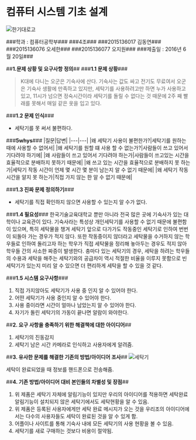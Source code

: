 컴퓨터 시스템 기초 설계
========================

![한기대로고](http://postdiles6.naver.net/20160620_101/ohsehan96_1466418603098ceCRq_JPEG/%C7%D0%B1%B3.jpg?type=w2)

###학과 : 컴퓨터공학부###
###4조###
###2015136017 김동연###
###2015136076 오세한###
###2015136077 오지원###
###제출일 : 2016년 6월 20일###

##**1.문제 상황 및 요구사항 정의**##
###**1.1 문제 상황**###
>K대에 다니는 오군은 기숙사에 산다. 기숙사는 값도 싸고 전기도 무료여서 오군은 기숙사 생활에 만족하고 있지만, 세탁기를 사용하려고만 하면 누가 사용하고 있고, 11시가 넘으면 정숙시간이라 세탁기를 돌릴 수 없다는 것 때문에 2주 째 빨래를 못해서 매일 같은 옷을 입고 있다.

###**1.2 문제 인식**###
 - 세탁기를 못 써서 불편하다.

###**5whys**###
|질문|답변|
|---|---|
|왜 세탁기 사용이 불편한가?|세탁기를 원하는 때에 사용할 수 없어서|
|왜 세탁기를 원할 떄 사용 할 수 없는가?|사람들이 쓰고 있어서 기다려야 하기에|
|왜 사람들이 쓰고 있어서 기다려야 하는가|사람들이 쓰고있는 시간을 효율적으로 분배하지 못하기 때문에|
|왜 쓰고 있는 시간을 효율적으로 분배하지 못 하는가|세탁기 작동 시간이 언제 몇 시간 몇 분이 남는지 알 수 없기 때문에|
|왜 세탁기 작동 시간을 알지 못 하는가|직접 가지 않는 한 알 수 없기 때문에|

###**1.3 진짜 문제 정의하기**###
 - 세탁기를 직접 확인하지 않으면 사용할 수 있는지 알 수가 없다.

###**1.4 필요성**###
 한국기술교육대학교 뿐만 아니라 전국 많은 곳에 기숙사가 있는 대학이나 교육관이 있다. 기숙사라는 특성상 개인세탁기를 사용할 수 없기 때문에 불편함이 있으며, 특히 세탁물을 챙겨 세탁기 앞으로 다가가도 작동중인 세탁기로 인하여 번번이 되돌아 가는 경우가 적지 않다.
 또한 작동중이지 않더라고 세탁물을 수거하지 않는 학우들로 인하여 돌리고자 하는 학우가 직접 세탁물을 정리해 놓아두는 경우도 적지 않아 학우들 간의 사소한 짜증이 발생한다.
 충마다 있는 세탁기의 경우, 세탁을 하려는 학우들의 수용과 세탁을 해주는 세탁기와의 공급차이 역시 적절한 비율을 이루지 못함으로 빈 세탁기가 있는지 미리 알 수 있으면 더 편리하게 세탁을 할 수 있을 것 같다.

###**1.5 시스템 요구사항**###
 1. 직접 가지않아도 세탁기가 사용 중 인지 알 수 있어야 한다.
 2. 어떤 세탁기가 사용 중인지 알 수 있어야 한다.
 3. 사용 중이라면 시간이 얼마나 남았는지 알 수 있어야 한다.
 4. 자기가 돌린 세탁기의 가동이 끝나면 알람이 와야한다.

##**2. 요구 사항을 충족하기 위한 해결책에 대한 아이디어**##
 1. 세탁기의 진동감지
 2. 세탁기 남은 시간 카메라로 인식하고 사용자에게 알려줌.

##**3. 유사한 문제를 해결한 기존의 방법/아이디어 조사**##
![세탁기](http://postfiles10.naver.net/20160620_201/ohsehan96_1466418602759AaeUO_JPEG/%BC%BC%C5%B9%B1%E2.ipg?type=w2)

세탁이 완료되었을 때 정보를 핸드폰으로 전송해줌.

##**4. 기존 방법/아이디어 대비 본인들의 차별성 및 장점**##

 1. 위 제품은 세탁기 자체에 알림기능이 있지만 우리의 아이디어를 적용하면 세탁완료알림기능이 설치되지 않은 세탁기에서도 세탁현황을 알 수 있음.
 2. 위 제품은 등록된 사용자에게만 세탁 완료 메시지가 오는 것을 우리조의 아이디어에서는 다수의 사용자들도 세탁이 완료된 것을 알 수 있게 함.
 3. 어플이나 사이트를 통해 기숙사 내에 모든 세탁기의 사용 현황을 볼 수 있음.
 4. 세탁기를 새로 구매하는 것보다 비용이 절약됨.
